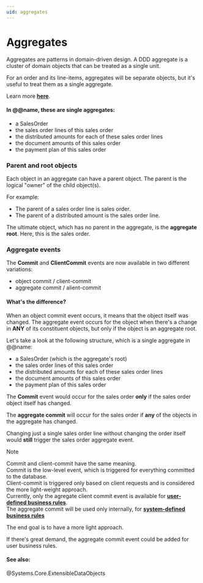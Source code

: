 ```yaml
---
uid: aggregates
---
```


# Aggregates

Aggregates are patterns in domain-driven design. A DDD aggregate is a cluster of domain objects that can be treated as a single unit. 

For an order and its line-items, aggregates will be separate objects, but it's useful to treat them as a single aggregate.

Learn more **[here](https://martinfowler.com/bliki/DDD_Aggregate.html)**.

#### In @@name, these are single aggregates:

- a SalesOrder
- the sales order lines of this sales order
- the distributed amounts for each of these sales order lines
- the document amounts of this sales order
- the payment plan of this sales order

### Parent and root objects

Each object in an aggregate can have a parent object. The parent is the logical "owner" of the child object(s).

For example:

- The parent of a sales order line is sales order.
- The parent of a distributed amount is the sales order line.

The ultimate object, which has no parent in the aggregate, is the **aggregate root**. Here, this is the sales order.


### Aggregate events

The **Commit** and **ClientCommit** events are now available in two different variations:

- object commit / client-commit
- aggregate commit / alient-commit

#### What's the difference?

When an object commit event occurs, it means that the object itself was changed. The aggregate event occurs for the object when there's a change in **ANY** of its constituent objects, but only if the object is an aggregate root.

Let's take a look at the following structure, which is a single aggregate in @@name:

- a SalesOrder (which is the aggregate's root)
- the sales order lines of this sales order
- the distributed amounts for each of these sales order lines
- the document amounts of this sales order
- the payment plan of this sales order

The **Commit** event would occur for the sales order **only** if the sales order object itself has changed. 

The **aggregate commit** will occur for the sales order if **any** of the objects in the aggregate has changed. 

Changing just a single sales order line without changing the order itself would **still** trigger the sales order aggregate event.

> [!NOTE] 
> 
> Commit and client-commit have the same meaning. <br> Commit is the low-level event, which is triggered for everything committed to the database.<br> Client-commit is triggered only based on client requests and is considered the more light-weight approach.<br>
> Currently, only the agregate client commit event is available for **[user-defined business rules](https://docs.erp.net/tech/advanced/user-business-rules/index.html)**. <br> The aggregate commit will be used only internally, for **[system-defined business rules](xref:system-business-rules)**

The end goal is to have a more light approach. 

If there's great demand, the aggregate commit event could be added for user business rules.

#### See also: 

@Systems.Core.ExtensibleDataObjects

